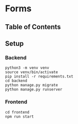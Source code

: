 # Forms

## Table of Contents

## Setup
### Backend
```shell
python3 -m venv venv
source venv/bin/activate
pip install -r requirements.txt
cd backend
python manage.py migrate
python manage.py runserver
```

### Frontend
```shell
cd frontend
npm run start
```
